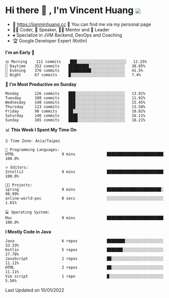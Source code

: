 # Hi there 👋 , I'm Vincent Huang ![](https://komarev.com/ghpvc/?username=Jian-Min-Huang)
- 💎 https://jianminhuang.cc 🙋 You can find me via my personal page
- 👨‍💻 Coder, 🎤 Speaker, 👨‍🏫 Mentor and 🚀 Leader
- ♠️ Specialize in JVM Backend, DevOps and Coaching
- 🏆 Google Developer Expert (Kotlin)

<!--START_SECTION:waka-->
**I'm an Early 🐤** 

```text
🌞 Morning    111 commits    ███░░░░░░░░░░░░░░░░░░░░░░   12.25% 
🌆 Daytime    352 commits    █████████░░░░░░░░░░░░░░░░   38.85% 
🌃 Evening    376 commits    ██████████░░░░░░░░░░░░░░░   41.5% 
🌙 Night      67 commits     █░░░░░░░░░░░░░░░░░░░░░░░░   7.4%

```
📅 **I'm Most Productive on Sunday** 

```text
Monday       126 commits    ███░░░░░░░░░░░░░░░░░░░░░░   13.91% 
Tuesday      108 commits    ███░░░░░░░░░░░░░░░░░░░░░░   11.92% 
Wednesday    140 commits    ███░░░░░░░░░░░░░░░░░░░░░░   15.45% 
Thursday     123 commits    ███░░░░░░░░░░░░░░░░░░░░░░   13.58% 
Friday       98 commits     ██░░░░░░░░░░░░░░░░░░░░░░░   10.82% 
Saturday     146 commits    ████░░░░░░░░░░░░░░░░░░░░░   16.11% 
Sunday       165 commits    ████░░░░░░░░░░░░░░░░░░░░░   18.21%

```


📊 **This Week I Spent My Time On** 

```text
⌚︎ Time Zone: Asia/Taipei

💬 Programming Languages: 
HTML                     9 mins              █████████████████████████   100.0%

🔥 Editors: 
IntelliJ                 9 mins              █████████████████████████   100.0%

🐱‍💻 Projects: 
spring                   9 mins              ████████████████████████░   98.99% 
online-world-poc         0 secs              ░░░░░░░░░░░░░░░░░░░░░░░░░   1.01%

💻 Operating System: 
Mac                      9 mins              █████████████████████████   100.0%

```

**I Mostly Code in Java** 

```text
Java                     6 repos             ████████░░░░░░░░░░░░░░░░░   33.33% 
Kotlin                   5 repos             ███████░░░░░░░░░░░░░░░░░░   27.78% 
JavaScript               2 repos             ██░░░░░░░░░░░░░░░░░░░░░░░   11.11% 
HTML                     2 repos             ██░░░░░░░░░░░░░░░░░░░░░░░   11.11% 
Vim script               1 repo              █░░░░░░░░░░░░░░░░░░░░░░░░   5.56%

```



 Last Updated on 10/01/2022
<!--END_SECTION:waka-->
